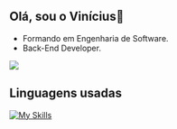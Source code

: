 ## Olá, sou o Vinícius👋

- Formando em Engenharia de Software.
- Back-End Developer.

<picture>
  <source
    srcset="https://github-readme-stats.vercel.app/api?username=Vinicius2508&show_icons=true&theme=dark"
    media="(prefers-color-scheme: dark)"
  />
  <source
    srcset="https://github-readme-stats.vercel.app/api?username=anuraghazra&hide_progress=true"
    media="(prefers-color-scheme: light), (prefers-color-scheme: no-preference)"
  />
  <img src="https://github-readme-stats.vercel.app/api?username=anuraghazra&hide_progress=true" />
</picture>

## Linguagens usadas

[![My Skills](https://skillicons.dev/icons?i=java,python,vscode,git)](https://skillicons.dev)
